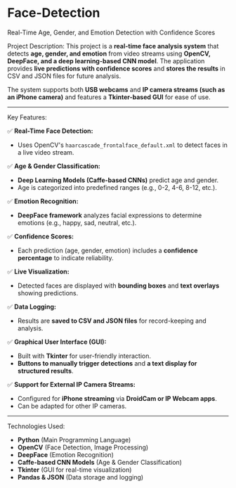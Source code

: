 # Face-Detection
Real-Time Age, Gender, and Emotion Detection with Confidence Scores

Project Description:
This project is a **real-time face analysis system** that detects **age, gender, and emotion** from video streams using **OpenCV, DeepFace, and a deep learning-based CNN model**. The application provides **live predictions with confidence scores** and **stores the results** in CSV and JSON files for future analysis.  

The system supports both **USB webcams** and **IP camera streams (such as an iPhone camera)** and features a **Tkinter-based GUI** for ease of use.  

---

Key Features:

✅ **Real-Time Face Detection:**  
- Uses OpenCV's `haarcascade_frontalface_default.xml` to detect faces in a live video stream.  

✅ **Age & Gender Classification:**  
- **Deep Learning Models (Caffe-based CNNs)** predict age and gender.  
- Age is categorized into predefined ranges (e.g., 0-2, 4-6, 8-12, etc.).  

✅ **Emotion Recognition:**  
- **DeepFace framework** analyzes facial expressions to determine emotions (e.g., happy, sad, neutral, etc.).  

✅ **Confidence Scores:**  
- Each prediction (age, gender, emotion) includes a **confidence percentage** to indicate reliability.  

✅ **Live Visualization:**  
- Detected faces are displayed with **bounding boxes** and **text overlays** showing predictions.  

✅ **Data Logging:**  
- Results are **saved to CSV and JSON files** for record-keeping and analysis.  

✅ **Graphical User Interface (GUI):**  
- Built with **Tkinter** for user-friendly interaction.  
- **Buttons to manually trigger detections** and **a text display for structured results**.  

✅ **Support for External IP Camera Streams:**  
- Configured for **iPhone streaming** via **DroidCam or IP Webcam apps**.  
- Can be adapted for other IP cameras.  

---

Technologies Used:
- **Python** (Main Programming Language)  
- **OpenCV** (Face Detection, Image Processing)  
- **DeepFace** (Emotion Recognition)  
- **Caffe-based CNN Models** (Age & Gender Classification)  
- **Tkinter** (GUI for real-time visualization)  
- **Pandas & JSON** (Data storage and logging)  

